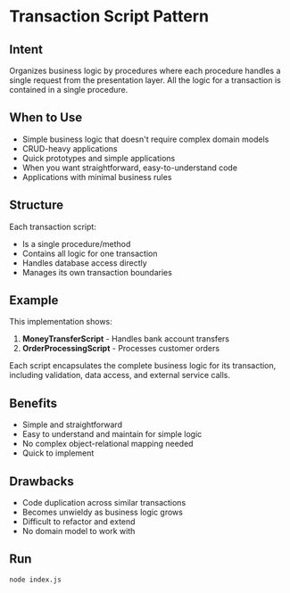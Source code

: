 # Transaction Script Pattern

## Intent
Organizes business logic by procedures where each procedure handles a single request from the presentation layer. All the logic for a transaction is contained in a single procedure.

## When to Use
- Simple business logic that doesn't require complex domain models
- CRUD-heavy applications
- Quick prototypes and simple applications
- When you want straightforward, easy-to-understand code
- Applications with minimal business rules

## Structure
Each transaction script:
- Is a single procedure/method
- Contains all logic for one transaction
- Handles database access directly
- Manages its own transaction boundaries

## Example
This implementation shows:
1. **MoneyTransferScript** - Handles bank account transfers
2. **OrderProcessingScript** - Processes customer orders

Each script encapsulates the complete business logic for its transaction, including validation, data access, and external service calls.

## Benefits
- Simple and straightforward
- Easy to understand and maintain for simple logic
- No complex object-relational mapping needed
- Quick to implement

## Drawbacks
- Code duplication across similar transactions
- Becomes unwieldy as business logic grows
- Difficult to refactor and extend
- No domain model to work with

## Run
```bash
node index.js
```
